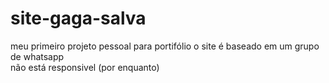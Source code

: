 # site-gaga-salva
meu primeiro projeto pessoal para portifólio o site é baseado em um grupo de whatsapp  
não está responsivel (por enquanto)
